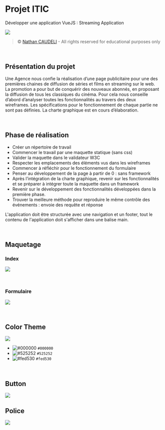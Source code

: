 # Projet ITIC

Développer une application VueJS : Streaming Application

![](https://i.imgur.com/apd0OYs.png)

> &copy; [Nathan CAUDELI](https://www.linkedin.com/in/nathancdl/) - All rights reserved for educational purposes only

<br>

## Présentation du projet

Une Agence nous confie la réalisation d’une page publicitaire pour une des premières chaines de diffusion de séries et films en streaming sur le web. La promotion a pour but de conquérir des nouveaux abonnés, en proposant la diffusion de tous les classiques du cinéma. Pour cela nous conseille d’abord d’analyser toutes les fonctionnalités au travers des deux wireframes. Les spécifications pour le fonctionnement de chaque partie ne sont pas définies. La charte graphique est en cours d’élaboration.

<br>

## Phase de réalisation

- Créer un répertoire de travail
- Commencer le travail par une maquette statique (sans css)
- Valider la maquette dans le validateur W3C
- Respecter les emplacements des éléments vus dans les wireframes
- Commencer à réfléchir pour le fonctionnement du formulaire
- Penser au développement de la page à partir de 0 : sans framework
- Après l’intégration de la charte graphique, revenir sur les fonctionnalités et se préparer à intégrer toute la maquette dans un framework
- Revenir sur le développement des fonctionnalités développées dans la première phase.
- Trouver la meilleure méthode pour reproduire le même contrôle des événements : envoie des requête et réponse


L'application doit être structurée avec une navigation et un footer, tout le contenu de l'application doit s'afficher dans une balise main.

<br>

## Maquetage

### Index
![](https://i.imgur.com/tYcjIie.png)

<br>

### Formulaire
![](https://i.imgur.com/T6nspIf.png)

<br>

## Color Theme

![](https://i.imgur.com/mFmsndH.png)
<br>

- ![#000000](https://via.placeholder.com/15/000000/000000?text=+) `#000000`
- ![#525252](https://via.placeholder.com/15/525252/000000?text=+) `#525252`
- ![#fed530](https://via.placeholder.com/15/fed530/000000?text=+) `#fed530`

<br>

## Button

![](https://i.imgur.com/MsAVXHe.png)
<br>


## Police

![](https://i.imgur.com/JbElTjd.png)
<br>


